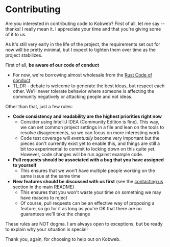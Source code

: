 # Contributing

Are you interested in contributing code to Kobweb? First of all, let me say -- thanks! I really mean it. I appreciate
your time and that you're giving some of it to us.

As it's still very early in the life of the project, the requirements set out for now will be pretty minimal, but I
expect to tighten them over time as the project stabilizes.

First of all, **be aware of our code of conduct**

* For now, we're borrowing almost wholesale from the
  [Rust Code of conduct](https://www.rust-lang.org/policies/code-of-conduct)
* TL;DR - debate is welcome to generate the best ideas, but respect each other. We'll never tolerate behavior where
  someone is affecting the community negatively or attacking people and not ideas.

Other than that, just a few rules:

* **Code consistency and readability are the highest priorities right now**
    * Consider using IntelliJ IDEA (Community Edition is fine). This way, we can set common project settings in a file
      and lean on the tools to resolve disagreements, so we can focus on more interesting work.
    * Code test coverage will _eventually_ become very important but the pieces don't currently exist yet to enable
      this, and things are still a bit too experimental to commit to locking down on this quite yet. However, code
      changes will be run against example code.
* **Pull requests should be associated with a bug that you have assigned to yourself**
    * This ensures that we won't have multiple people working on the same issue at the same time
* **New features should be discussed with us first** (see the
  [contacting us](https://github.com/varabyte/kobweb#connecting-with-us) section in the main README)
    * This ensures that you won't waste your time on something we may have reasons to reject
    * Of course, pull requests can be an effective way of proposing a feature, so go for it as long as you're OK that
      there are no guarantees we'll take the change

These rules are NOT dogma. I am always open to exceptions, but be ready to explain why your situation is special!

Thank you, again, for choosing to help out on Kobweb.